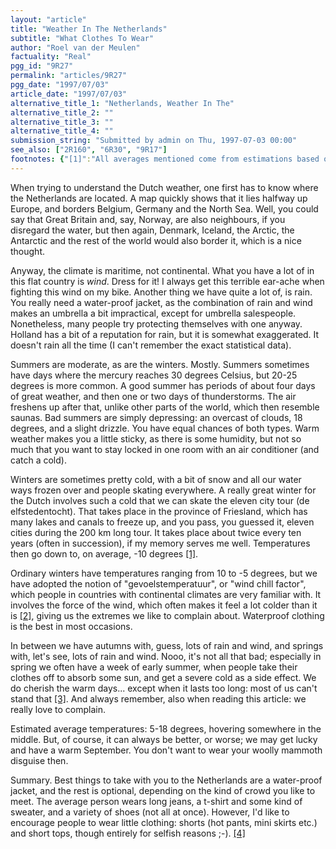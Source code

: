 ```yaml
---
layout: "article"
title: "Weather In The Netherlands"
subtitle: "What Clothes To Wear"
author: "Roel van der Meulen"
factuality: "Real"
pgg_id: "9R27"
permalink: "articles/9R27"
pgg_date: "1997/07/03"
article_date: "1997/07/03"
alternative_title_1: "Netherlands, Weather In The"
alternative_title_2: ""
alternative_title_3: ""
alternative_title_4: ""
submission_string: "Submitted by admin on Thu, 1997-07-03 00:00"
see_also: ["2R160", "6R30", "9R17"]
footnotes: {"[1]":"All averages mentioned come from estimations based on my memory. I still plan to write an article about my memory...","[2]":"The more wind there is, the faster we loose our warmth through our skin, the colder it feels.","[3]":"Present company excluded: a year with only summer days above 30 degrees suits me fine.","[4]":"The weather prediction for the next five days in the Netherlands can be found at http://www.omroep.nl/cgi-bin/tt/nos/page/m/704 : probabilities of seeing some sun, rain, and the temperature extremes and wind force."}
---
```

<div>
<p>When trying to understand the Dutch weather, one first has to know where the Netherlands are located. A map quickly shows that it lies halfway up Europe, and borders Belgium, Germany and the North Sea. Well, you could say that Great Britain and, say, Norway, are also neighbours, if you disregard the water, but then again, Denmark, Iceland, the Arctic, the Antarctic and the rest of the world would also border it, which is a nice thought.</p>
<p>Anyway, the climate is maritime, not continental. What you have a lot of in this flat country is <em>wind</em>. Dress for it! I always get this terrible ear-ache when fighting this wind on my bike. Another thing we have quite a lot of, is rain. You really need a water-proof jacket, as the combination of rain and wind makes an umbrella a bit impractical, except for umbrella salespeople. Nonetheless, many people try protecting themselves with one anyway. Holland has a bit of a reputation for rain, but it is somewhat exaggerated. It doesn't rain all the time (I can't remember the exact statistical data).</p>
<p>Summers are moderate, as are the winters. Mostly. Summers sometimes have days where the mercury reaches 30 degrees Celsius, but 20-25 degrees is more common. A good summer has periods of about four days of great weather, and then one or two days of thunderstorms. The air freshens up after that, unlike other parts of the world, which then resemble saunas. Bad summers are simply depressing: an overcast of clouds, 18 degrees, and a slight drizzle. You have equal chances of both types. Warm weather makes you a little sticky, as there is some humidity, but not so much that you want to stay locked in one room with an air conditioner (and catch a cold).</p>
<p>Winters are sometimes pretty cold, with a bit of snow and all our water ways frozen over and people skating everywhere. A really great winter for the Dutch involves such a cold that we can skate the eleven city tour (de elfstedentocht). That takes place in the province of Friesland, which has many lakes and canals to freeze up, and you pass, you guessed it, eleven cities during the 200 km long tour. It takes place about twice every ten years (often in succession), if my memory serves me well. Temperatures then go down to, on average, -10 degrees <a href="#footnotes.1" class="footnote-link">[1]</a>.</p>
<p>Ordinary winters have temperatures ranging from 10 to -5 degrees, but we have adopted the notion of "gevoelstemperatuur", or "wind chill factor", which people in countries with continental climates are very familiar with. It involves the force of the wind, which often makes it feel a lot colder than it is <a href="#footnotes.2" class="footnote-link">[2]</a>, giving us the extremes we like to complain about. Waterproof clothing is the best in most occasions.</p>
<p>In between we have autumns with, guess, lots of rain and wind, and springs with, let's see, lots of rain and wind. Nooo, it's not all that bad; especially in spring we often have a week of early summer, when people take their clothes off to absorb some sun, and get a severe cold as a side effect. We do cherish the warm days... except when it lasts too long: most of us can't stand that <a href="#footnotes.3" class="footnote-link">[3]</a>. And always remember, also when reading this article: we really love to complain.</p>
<p>Estimated average temperatures: 5-18 degrees, hovering somewhere in the middle. But, of course, it can always be better, or worse; we may get lucky and have a warm September. You don't want to wear your woolly mammoth disguise then.</p>
<p>Summary. Best things to take with you to the Netherlands are a water-proof jacket, and the rest is optional, depending on the kind of crowd you like to meet. The average person wears long jeans, a t-shirt and some kind of sweater, and a variety of shoes (not all at once). However, I'd like to encourage people to wear little clothing: shorts (hot pants, mini skirts etc.) and short tops, though entirely for selfish reasons ;-). <a href="#footnotes.4" class="footnote-link">[4]</a></p>
</div>
